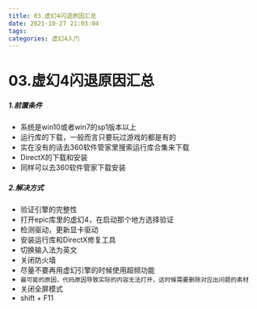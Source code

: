 ```yaml
---
title: 03.虚幻4闪退原因汇总
date: 2021-10-27 21:03:04
tags:
categories: 虚幻4入门
---
```




# 03.虚幻4闪退原因汇总

##### 1.前置条件

* 系统是win10或者win7的sp1版本以上
* 运行库的下载，一般而言只要玩过游戏的都是有的
* 实在没有的话去360软件管家里搜索运行库合集来下载
* DirectX的下载和安装
* 同样可以去360软件管家下载安装

#####  2.解决方式

* 验证引擎的完整性
* 打开epic库里的虚幻4，在启动那个地方选择验证
* 检测驱动，更新显卡驱动
* 安装运行库和DirectX修复工具
* 切换输入法为英文
* 关闭防火墙
* 尽量不要再用虚幻引擎的时候使用超频功能 
* ```最可能的原因，代码原因导致实际的内容无法打开，这时候需要删除对应出问题的素材```
* 关闭全屏模式
* shift + F11
